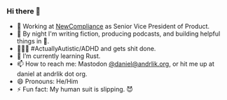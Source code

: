 ### Hi there 👋

- 💼 Working at [NewCompliance](https://newcompliance.com) as Senior Vice President of Product.
- 🔭 By night I'm writing fiction, producing podcasts, and building helpful things in :snake:.
- 🦸🏻‍♂️ #ActuallyAutistic/ADHD and gets shit done. 
- 🌱 I’m currently learning Rust.
- 📫 How to reach me: Mastodon [@daniel@andrlik.org](https://fedi.andrlik.org/@daniel), or hit me up at daniel at andrlik dot org.
- 😄 Pronouns: He/Him
- ⚡ Fun fact: My human suit is slipping. 😈

